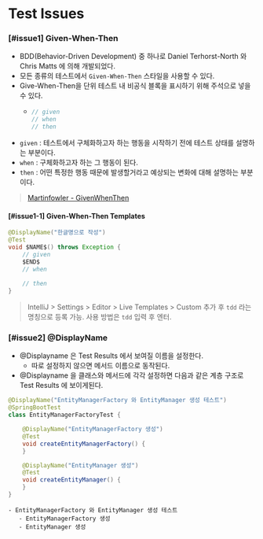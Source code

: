 # Test Issues

### [#issue1] Given-When-Then

- BDD(Behavior-Driven Development) 중 하나로 Daniel Terhorst-North 와 Chris Matts 에 의해 개발되었다. 
- 모든 종류의 테스트에서 `Given-When-Then` 스타일을 사용할 수 있다.
- Give-When-Then을 단위 테스트 내 비공식 블록을 표시하기 위해 주석으로 넣을 수 있다.
  - ```java
    // given
    // when
    // then
    ```
- `given` : 테스트에서 구체화하고자 하는 행동을 시작하기 전에 테스트 상태를 설명하는 부분이다.
- `when` : 구체화하고자 하는 그 행동이 된다.
- `then` : 어떤 특정한 행동 때문에 발생할거라고 예상되는 변화에 대해 설명하는 부분이다.

> [Martinfowler - GivenWhenThen](https://martinfowler.com/bliki/GivenWhenThen.html)

#### [#issue1-1] Given-When-Then Templates

```java
@DisplayName("한글명으로 작성")
@Test
void $NAME$() throws Exception {
    // given
    $END$
    // when
    
    // then
}
```

> IntelliJ > Settings > Editor > Live Templates > Custom 추가 후 `tdd` 라는 명칭으로 등록 가능. 사용 방법은 `tdd` 입력 후 엔터.

### [#issue2] @DisplayName

- @Displayname 은 Test Results 에서 보여질 이름을 설정한다.
  - 따로 설정하지 않으면 메서드 이름으로 동작된다.
- @Displayname 을 클래스와 메서드에 각각 설정하면 다음과 같은 계층 구조로 Test Results 에 보이게된다.

```java
@DisplayName("EntityManagerFactory 와 EntityManager 생성 테스트")
@SpringBootTest
class EntityManagerFactoryTest {

    @DisplayName("EntityManagerFactory 생성")
    @Test
    void createEntityManagerFactory() {
    }

    @DisplayName("EntityManager 생성")
    @Test
    void createEntityManager() {
    }
}
```

```
- EntityManagerFactory 와 EntityManager 생성 테스트
   - EntityManagerFactory 생성
   - EntityManager 생성
```

